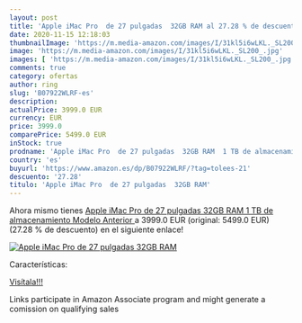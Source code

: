 ```yaml
---
layout: post
title: 'Apple iMac Pro  de 27 pulgadas  32GB RAM al 27.28 % de descuento'
date: 2020-11-15 12:18:03
thumbnailImage: 'https://m.media-amazon.com/images/I/31kl5i6wLKL._SL200_.jpg'
image: 'https://m.media-amazon.com/images/I/31kl5i6wLKL._SL200_.jpg'
images: [ 'https://m.media-amazon.com/images/I/31kl5i6wLKL._SL200_.jpg' ]
comments: true
category: ofertas
author: ring
slug: 'B07922WLRF-es'
description:
actualPrice: 3999.0 EUR
currency: EUR
price: 3999.0
comparePrice: 5499.0 EUR
inStock: true
prodname: 'Apple iMac Pro  de 27 pulgadas  32GB RAM  1 TB de almacenamiento  Modelo Anterior '
country: 'es'
buyurl: 'https://www.amazon.es/dp/B07922WLRF/?tag=tolees-21'
descuento: '27.28'
titulo: 'Apple iMac Pro  de 27 pulgadas  32GB RAM'
---
```


Ahora mismo tienes [Apple iMac Pro  de 27 pulgadas  32GB RAM  1 TB de almacenamiento  Modelo Anterior ](https://www.amazon.es/dp/B07922WLRF/?tag=tolees-21) a 3999.0 EUR (original: 5499.0 EUR) (27.28 %  de descuento) en el siguiente enlace!

[![Apple iMac Pro  de 27 pulgadas  32GB RAM](https://m.media-amazon.com/images/I/31kl5i6wLKL._SL200_.jpg)](https://www.amazon.es/dp/B07922WLRF/?tag=tolees-21)

Características:


[Visítala!!!](https://www.amazon.es/dp/B07922WLRF/?tag=tolees-21)

Links participate in Amazon Associate program and might generate a comission on qualifying sales
